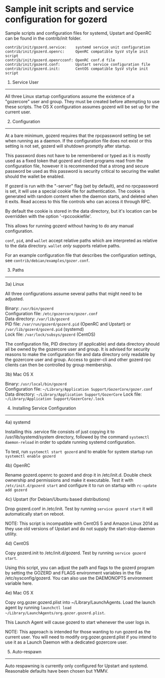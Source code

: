 Sample init scripts and service configuration for gozerd
==========================================================

Sample scripts and configuration files for systemd, Upstart and OpenRC
can be found in the contrib/init folder.

    contrib/init/gozerd.service:    systemd service unit configuration
    contrib/init/gozerd.openrc:     OpenRC compatible SysV style init script
    contrib/init/gozerd.openrcconf: OpenRC conf.d file
    contrib/init/gozerd.conf:       Upstart service configuration file
    contrib/init/gozerd.init:       CentOS compatible SysV style init script

1. Service User
---------------------------------

All three Linux startup configurations assume the existence of a "gozercore" user
and group.  They must be created before attempting to use these scripts.
The OS X configuration assumes gozerd will be set up for the current user.

2. Configuration
---------------------------------

At a bare minimum, gozerd requires that the rpcpassword setting be set
when running as a daemon.  If the configuration file does not exist or this
setting is not set, gozerd will shutdown promptly after startup.

This password does not have to be remembered or typed as it is mostly used
as a fixed token that gozerd and client programs read from the configuration
file, however it is recommended that a strong and secure password be used
as this password is security critical to securing the wallet should the
wallet be enabled.

If gozerd is run with the "-server" flag (set by default), and no rpcpassword is set,
it will use a special cookie file for authentication. The cookie is generated with random
content when the daemon starts, and deleted when it exits. Read access to this file
controls who can access it through RPC.

By default the cookie is stored in the data directory, but it's location can be overridden
with the option '-rpccookiefile'.

This allows for running gozerd without having to do any manual configuration.

`conf`, `pid`, and `wallet` accept relative paths which are interpreted as
relative to the data directory. `wallet` *only* supports relative paths.

For an example configuration file that describes the configuration settings,
see `contrib/debian/examples/gozer.conf`.

3. Paths
---------------------------------

3a) Linux

All three configurations assume several paths that might need to be adjusted.

Binary:              `/usr/bin/gozerd`  
Configuration file:  `/etc/gozercore/gozer.conf`  
Data directory:      `/var/lib/gozerd`  
PID file:            `/var/run/gozerd/gozerd.pid` (OpenRC and Upstart) or `/var/lib/gozerd/gozerd.pid` (systemd)  
Lock file:           `/var/lock/subsys/gozerd` (CentOS)  

The configuration file, PID directory (if applicable) and data directory
should all be owned by the gozercore user and group.  It is advised for security
reasons to make the configuration file and data directory only readable by the
gozercore user and group.  Access to gozer-cli and other gozerd rpc clients
can then be controlled by group membership.

3b) Mac OS X

Binary:              `/usr/local/bin/gozerd`  
Configuration file:  `~/Library/Application Support/GozerCore/gozer.conf`  
Data directory:      `~/Library/Application Support/GozerCore`
Lock file:           `~/Library/Application Support/GozerCore/.lock`

4. Installing Service Configuration
-----------------------------------

4a) systemd

Installing this .service file consists of just copying it to
/usr/lib/systemd/system directory, followed by the command
`systemctl daemon-reload` in order to update running systemd configuration.

To test, run `systemctl start gozerd` and to enable for system startup run
`systemctl enable gozerd`

4b) OpenRC

Rename gozerd.openrc to gozerd and drop it in /etc/init.d.  Double
check ownership and permissions and make it executable.  Test it with
`/etc/init.d/gozerd start` and configure it to run on startup with
`rc-update add gozerd`

4c) Upstart (for Debian/Ubuntu based distributions)

Drop gozerd.conf in /etc/init.  Test by running `service gozerd start`
it will automatically start on reboot.

NOTE: This script is incompatible with CentOS 5 and Amazon Linux 2014 as they
use old versions of Upstart and do not supply the start-stop-daemon utility.

4d) CentOS

Copy gozerd.init to /etc/init.d/gozerd. Test by running `service gozerd start`.

Using this script, you can adjust the path and flags to the gozerd program by
setting the GOZERD and FLAGS environment variables in the file
/etc/sysconfig/gozerd. You can also use the DAEMONOPTS environment variable here.

4e) Mac OS X

Copy org.gozer.gozerd.plist into ~/Library/LaunchAgents. Load the launch agent by
running `launchctl load ~/Library/LaunchAgents/org.gozer.gozerd.plist`.

This Launch Agent will cause gozerd to start whenever the user logs in.

NOTE: This approach is intended for those wanting to run gozerd as the current user.
You will need to modify org.gozer.gozerd.plist if you intend to use it as a
Launch Daemon with a dedicated gozercore user.

5. Auto-respawn
-----------------------------------

Auto respawning is currently only configured for Upstart and systemd.
Reasonable defaults have been chosen but YMMV.
